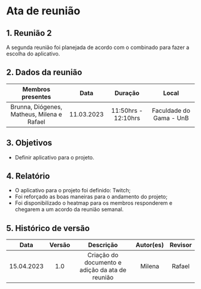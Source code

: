 # Ata de reunião 
## 1. Reunião 2 
A segunda reunião foi planejada de acordo com o combinado para fazer a escolha do aplicativo.

## 2. Dados da reunião
| Membros presentes | Data | Duração | Local |
| :---------------: | :--: | :-----: | :---: | 
| Brunna, Diógenes, Matheus, Milena e Rafael | 11.03.2023 | 11:50hrs - 12:10hrs | Faculdade do Gama - UnB |

## 3. Objetivos
- Definir aplicativo para o projeto.

## 4. Relatório 
- O aplicativo para o projeto foi definido: Twitch;
- Foi reforçado as boas maneiras para o andamento do projeto;
- Foi disponibilizado o heatmap para os membros responderem e chegarem a um acordo da reunião semanal.

## 5. Histórico de versão
|    Data    | Versão | Descrição                                       | Autor(es)  | Revisor  |
| :--------: | :----: | :---------------------------------------------: | :--------: | :------: |
| 15.04.2023 | 1.0    | Criação do documento e adição da ata de reunião |   Milena   | Rafael   |
